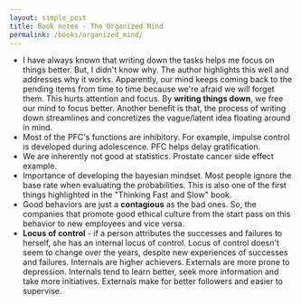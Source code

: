 ```yaml
---
layout: simple_post
title: Book notes - The Organized Mind
permalink: /books/organized_mind/
---
```


* I have always known that writing down the tasks helps me focus on things better. But, I didn't know why. The author highlights this well and addresses why it works. Apparently, our mind keeps coming back to the pending items from time to time because we're afraid we will forget them. This hurts attention and focus. By **writing things down**, we free our mind to focus better.  Another benefit is that, the process of writing down streamlines and concretizes the vague/latent idea floating around in mind.
* Most of the PFC's functions are inhibitory. For example, impulse control is developed during adolescence. PFC helps delay gratification.
* We are inherently not good at statistics. Prostate cancer side effect example.
* Importance of developing the bayesian mindset. Most people ignore the base rate when evaluating the probabilities. This is also one of the first things highlighted in the "Thinking Fast and Slow" book.
* Good behaviors are just a **contagious** as the bad ones. So, the companies that promote good ethical culture from the start pass on this behavior to new employees and vice versa.
* **Locus of control** - if a person attributes the successes and failures to herself, she has an internal locus of control. Locus of control doesn't seem to change over the years, despite new experiences of successes and failures. Internals are higher achievers. Externals are more prone to depression. Internals tend to learn better, seek more information and take more initiatives. Externals make for better followers and easier to supervise.
